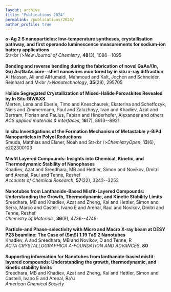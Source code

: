 ```yaml
---
layout: archive
title: "Publications 2024"
permalink: /publications/2024/
author_profile: true
---
```


**$\alpha$-Ag 2 S nanoparticles: low-temperature syntheses, crystallisation pathway, and first operando luminescence measurements for sodium-ion battery applications**<br />Str\<br />*New Journal of Chemistry*, **48**(3), 1086--1095<br /><br />**Bending and reverse bending during the fabrication of novel GaAs/(In, Ga) As/GaAs core--shell nanowires monitored by in situ x-ray diffraction**<br />Al Hassan, Ali and AlHumaidi, Mahmoud and Kalt, Jochen and Schneider, Reinhard and M\<br />*Nanotechnology*, **35**(29), 295705<br /><br />**Halide Segregated Crystallization of Mixed-Halide Perovskites Revealed by In Situ GIWAXS**<br />Merten, Lena and Eberle, Timo and Kneschaurek, Ekaterina and Scheffczyk, Niels and Zimmermann, Paul and Zaluzhnyy, Ivan and Khadiev, Azat and Bertram, Florian and Paulus, Fabian and Hinderhofer, Alexander and others<br />*ACS applied materials \& interfaces*, **16**(7), 8913--8921<br /><br />**In situ Investigations of the Formation Mechanism of Metastable $\gamma$-BiPd Nanoparticles in Polyol Reductions**<br />Smuda, Matthias and Elsner, Noah and Str\<br />*ChemistryOpen*, **13**(6), e202300103<br /><br />**Misfit Layered Compounds: Insights into Chemical, Kinetic, and Thermodynamic Stability of Nanophases**<br />Khadiev, Azat and Sreedhara, MB and Hettler, Simon and Novikov, Dmitri and Arenal, Raul and Tenne, Reshef<br />*Accounts of Chemical Research*, **57**(22), 3243--3253<br /><br />**Nanotubes from Lanthanide-Based Misfit-Layered Compounds: Understanding the Growth, Thermodynamic, and Kinetic Stability Limits**<br />Sreedhara, MB and Khadiev, Azat and Zheng, Kai and Hettler, Simon and Serra, Marco and Castelli, Ivano E and Arenal, Raul and Novikov, Dmitri and Tenne, Reshef<br />*Chemistry of Materials*, **36**(9), 4736--4749<br /><br />**Particle-and Phase-selectivity with Micro and Macro X-ray beam at DESY P23 beamline: The Case of (SmS) 1.19 TaS 2 Nanotubes**<br />Khadiev, A and Sreedhara, MB and Novikov, D and Tenne, R<br />*ACTA CRYSTALLOGRAPHICA A-FOUNDATION AND ADVANCES*, **80**<br /><br />**Supporting information for Nanotubes from lanthanide-based misfit-layered compounds: Understanding the growth, thermodynamic, and kinetic stability limits**<br />Sreedhara, MB and Khadiev, Azat and Zheng, Kai and Hettler, Simon and Castelli, Ivano E and Arenal, Ra\'u<br />*American Chemical Society*<br /><br />